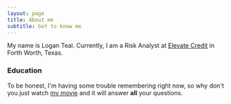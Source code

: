 ```yaml
---
layout: page
title: About me
subtitle: Get to know me
---
```


My name is Logan Teal. Currently, I am a Risk Analyst at [Elevate Credit](www.elevate.com) in Forth Worth, Texas.


### Education

To be honest, I'm having some trouble remembering right now, so why don't you just watch [my movie](http://en.wikipedia.org/wiki/The_Princess_Bride_%28film%29) and it will answer **all** your questions.
